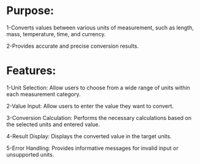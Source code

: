# Purpose:

1-Converts values between various units of measurement, such as length, mass, temperature, time, and currency.

2-Provides accurate and precise conversion results.

# Features:
1-Unit Selection: Allow users to choose from a wide range of units within each measurement category.

2-Value Input: Allow users to enter the value they want to convert.

3-Conversion Calculation: Performs the necessary calculations based on the selected units and entered value.

4-Result Display: Displays the converted value in the target units.

5-Error Handling: Provides informative messages for invalid input or unsupported units.
